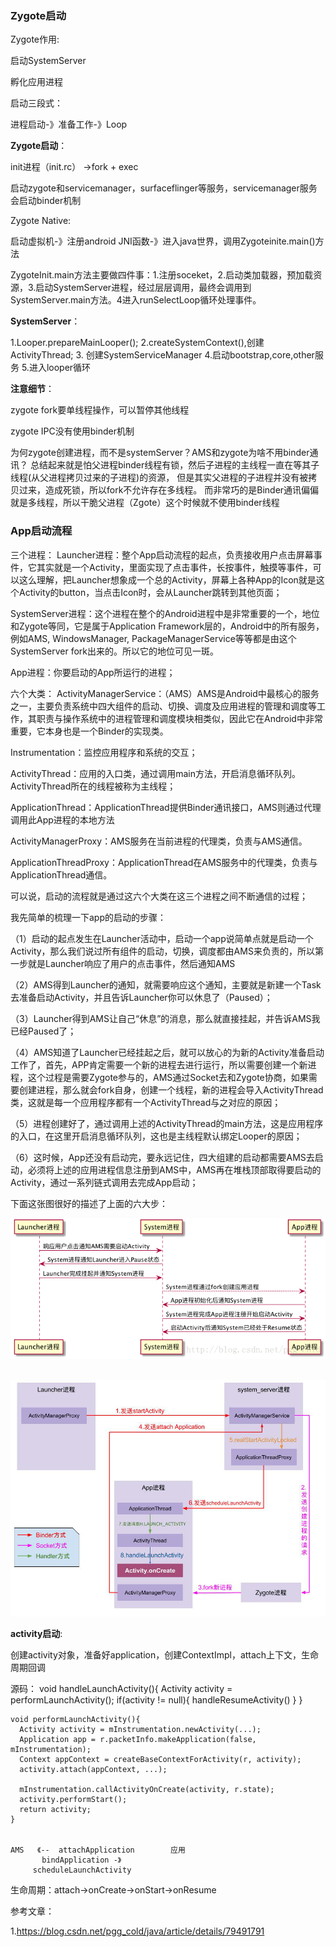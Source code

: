 ### Zygote启动

Zygote作用:

启动SystemServer

孵化应用进程



启动三段式：

进程启动-》准备工作-》Loop



**Zygote启动**：

init进程（init.rc） ->fork + exec 

 启动zygote和servicemanager，surfaceflinger等服务，servicemanager服务会启动binder机制

Zygote Native:

启动虚拟机-》注册android JNI函数-》进入java世界，调用Zygoteinite.main()方法

ZygoteInit.main方法主要做四件事：1.注册soceket，2.启动类加载器，预加载资源，3.启动SystemServer进程，经过层层调用，最终会调用到SystemServer.main方法。4进入runSelectLoop循环处理事件。

**SystemServer**：

1.Looper.prepareMainLooper(); 2.createSystemContext(),创建ActivityThread; 3. 创建SystemServiceManager 4.启动bootstrap,core,other服务 5.进入looper循环



**注意细节**：

zygote fork要单线程操作，可以暂停其他线程

zygote IPC没有使用binder机制

为何zygote创建进程，而不是systemServer？AMS和zygote为啥不用binder通讯？
总结起来就是怕父进程binder线程有锁，然后子进程的主线程一直在等其子线程(从父进程拷贝过来的子进程)的资源，
但是其实父进程的子进程并没有被拷贝过来，造成死锁，所以fork不允许存在多线程。
而非常巧的是Binder通讯偏偏就是多线程，所以干脆父进程（Zgote）这个时候就不使用binder线程

### App启动流程

三个进程：
Launcher进程：整个App启动流程的起点，负责接收用户点击屏幕事件，它其实就是一个Activity，里面实现了点击事件，长按事件，触摸等事件，可以这么理解，把Launcher想象成一个总的Activity，屏幕上各种App的Icon就是这个Activity的button，当点击Icon时，会从Launcher跳转到其他页面；

SystemServer进程：这个进程在整个的Android进程中是非常重要的一个，地位和Zygote等同，它是属于Application Framework层的，Android中的所有服务，例如AMS, WindowsManager, PackageManagerService等等都是由这个SystemServer fork出来的。所以它的地位可见一斑。

App进程：你要启动的App所运行的进程；

六个大类：
ActivityManagerService：（AMS）AMS是Android中最核心的服务之一，主要负责系统中四大组件的启动、切换、调度及应用进程的管理和调度等工作，其职责与操作系统中的进程管理和调度模块相类似，因此它在Android中非常重要，它本身也是一个Binder的实现类。

Instrumentation：监控应用程序和系统的交互；

ActivityThread：应用的入口类，通过调用main方法，开启消息循环队列。ActivityThread所在的线程被称为主线程；

ApplicationThread：ApplicationThread提供Binder通讯接口，AMS则通过代理调用此App进程的本地方法

ActivityManagerProxy：AMS服务在当前进程的代理类，负责与AMS通信。

ApplicationThreadProxy：ApplicationThread在AMS服务中的代理类，负责与ApplicationThread通信。

可以说，启动的流程就是通过这六个大类在这三个进程之间不断通信的过程；

我先简单的梳理一下app的启动的步骤：

（1）启动的起点发生在Launcher活动中，启动一个app说简单点就是启动一个Activity，那么我们说过所有组件的启动，切换，调度都由AMS来负责的，所以第一步就是Launcher响应了用户的点击事件，然后通知AMS

（2）AMS得到Launcher的通知，就需要响应这个通知，主要就是新建一个Task去准备启动Activity，并且告诉Launcher你可以休息了（Paused）；

（3）Launcher得到AMS让自己“休息”的消息，那么就直接挂起，并告诉AMS我已经Paused了；

（4）AMS知道了Launcher已经挂起之后，就可以放心的为新的Activity准备启动工作了，首先，APP肯定需要一个新的进程去进行运行，所以需要创建一个新进程，这个过程是需要Zygote参与的，AMS通过Socket去和Zygote协商，如果需要创建进程，那么就会fork自身，创建一个线程，新的进程会导入ActivityThread类，这就是每一个应用程序都有一个ActivityThread与之对应的原因；

（5）进程创建好了，通过调用上述的ActivityThread的main方法，这是应用程序的入口，在这里开启消息循环队列，这也是主线程默认绑定Looper的原因；

（6）这时候，App还没有启动完，要永远记住，四大组建的启动都需要AMS去启动，必须将上述的应用进程信息注册到AMS中，AMS再在堆栈顶部取得要启动的Activity，通过一系列链式调用去完成App启动；

下面这张图很好的描述了上面的六大步：

![app启动2](..\images\app启动2.png)



​     ![app启动2](..\images\app启动.png)

**activity启动**:

创建activity对象，准备好application，创建ContextImpl，attach上下文，生命周期回调

源码：
    void handleLaunchActivity(){
       Activity activity = performLaunchActivity();
       if(activity != null){
          handleResumeActivity()
       }
    }
    
    void performLaunchActivity(){
      Activity activity = mInstrumentation.newActivity(...);
      Application app = r.packetInfo.makeApplication(false, mInstrumentation);  
      Context appContext = createBaseContextForActivity(r, activity);
      activity.attach(appContext, ...);
    
      mInstrumentation.callActivityOnCreate(activity, r.state);
      activity.performStart();  
      return activity;
    }
 

    AMS   《--  attachApplication        应用      
           bindApplication -》     
         scheduleLaunchActivity 
生命周期：attach->onCreate->onStart->onResume



参考文章：

1.https://blog.csdn.net/pgg_cold/java/article/details/79491791